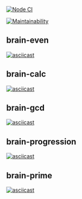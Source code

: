 [![Node CI](https://github.com/Andrey2gri/frontend-project-lvl1/workflows/Node%20CI/badge.svg)](https://github.com/Andrey2gri/frontend-project-lvl1/actions)

[![Maintainability](https://api.codeclimate.com/v1/badges/bb1def58f73ebbaa4178/maintainability)](https://codeclimate.com/github/Andrey2Gri/frontend-project-lvl1/maintainability)


## brain-even
[![asciicast](https://asciinema.org/a/h6AMQ4PgjY9JKhaYKAaCAfQsI.svg)](https://asciinema.org/a/h6AMQ4PgjY9JKhaYKAaCAfQsI?speed=3)

## brain-calc
[![asciicast](https://asciinema.org/a/IlyzQ5MqBeKtiua4b7VxbMLRa.svg)](https://asciinema.org/a/IlyzQ5MqBeKtiua4b7VxbMLRa?speed=3)

## brain-gcd
[![asciicast](https://asciinema.org/a/l8yvi6nd3qO6cWLSl67XS1kJs.svg)](https://asciinema.org/a/l8yvi6nd3qO6cWLSl67XS1kJs?speed=3)

## brain-progression
[![asciicast](https://asciinema.org/a/tmmF3W65I0rcTWX181dea1J2G.svg)](https://asciinema.org/a/tmmF3W65I0rcTWX181dea1J2G?speed=3)

## brain-prime
[![asciicast](https://asciinema.org/a/uSqcX5zE96M5LDvzxgsk7JoGf.svg)](https://asciinema.org/a/uSqcX5zE96M5LDvzxgsk7JoGf?speed=3)